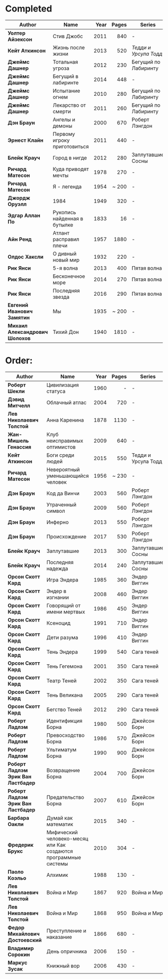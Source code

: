 # Completed
|Author|Name|Year|Pages|Series| # |
|------|----|---:|----:|------|---|
**Уолтер Айзексон**|Стив Джобс|2011|840|-|-
**Кейт Аткинсон**|Жизнь после жизни|2013|520|_Тедди и Урсула Тодд_|Книга 1
**Джеймс Дашнер**|Тотальная угроза|2012|230|Бегущий по Лабиринту|Предыстория
**Джеймс Дашнер**|Бегущий в лабиринте|2014|448|-|-
**Джеймс Дашнер**|Испытание огнем|2010|280|Бегущий по Лабиринту|Книга 2
**Джеймс Дашнер**|Лекарство от смерти|2011|260|Бегущий по Лабиринту|Книга 3
**Дэн Браун**|Ангелы и демоны|2000|670|Роберт Лэнгдон|Книга 1
**Эрнест Клайн**|Первому игроку приготовиться|2011|440|-|-
**Блейк Крауч**|Город в нигде|2012|280|Заплутавшие Сосны|Книга 1
**Ричард Матесон**|Куда приводят мечты|1978|270|-|-
**Ричард Матесон**|Я - легенда|1954|~ 200|-|-
**Джордж Оруэлл**|1984|1949|320|-|-
**Эдгар Аллан По**|Рукопись найденная в бутылке|1833|16|-|-
**Айн Ренд**|Атлант расправил плечи|1957|1880|-|-
**Олдос Хаксли**|О дивный новый мир|1932|220|-|-
**Рик Янси**|5-я волна|2013|400|Пятая волна|Книга 1
**Рик Янси**|Бесконечное море|2014|270|Пятая волна|Книга 2
**Рик Янси**|Последняя звезда|2016|290|Пятая волна|Книга 3
**Евгений Иванович Замятин**|Мы|1935|~ 200|-|-
**Михаил Александрович Шолохов**|Тихий Дон|1940|1810|-|-

# Order:
|Author|Name|Year|Pages|Series| # |
|------|----|---:|----:|------|---|
**Роберт Шекли**|Цивилизация статуса|1960|-|-|-
**Дэвид Митчелл**|Облачный атлас|2004|720|-|-
**Лев Николаевич Толстой**|Анна Каренина|1878|1130|-|-
**Жан-Мишель Генассия**|Клуб неисправимых оптимистов|2009|640|-|-
**Кейт Аткинсон**|Боги среди людей|2015|550|Тедди и Урсула Тодд|Книга 2
**Ричард Матесон**|Невероятный уменьшающийся человек|1956|~ 230|-|-
**Дэн Браун**|Код да Винчи|2003|560|Роберт Лэнгдон|Книга 2
**Дэн Браун**|Утраченный символ|2009|560|Роберт Лэнгдон|Книга 3
**Дэн Браун**|Инферно|2013|550|Роберт Лэнгдон|Книга 4
**Дэн Браун**|Происхождение|2017|530|Роберт Лэнгдон|Книга 6
**Блейк Крауч**|Заплутавшие|2013|300|Заплутавшие Сосны|Книга 2
**Блейк Крауч**|Последняя надежда|2014|240|Заплутавшие Сосны|Книга 3
**Орсон Скотт Кард**|Игра Эндера|1985|360|Эндер Виггин|Книга 1
**Орсон Скотт Кард**|Эндер в изгнании|2008|460|Эндер Виггин|Книга 2
**Орсон Скотт Кард**|Говорящий от имени мертвых|1986|450|Эндер Виггин|Книга 3
**Орсон Скотт Кард**|Ксеноцид|1991|710|Эндер Виггин|Книга 4
**Орсон Скотт Кард**|Дети разума|1996|410|Эндер Виггин|Книга 5
**Орсон Скотт Кард**|Тень Эндера|1999|540|Сага теней|Книга 1
**Орсон Скотт Кард**|Тень Гегемона|2001|350|Сага теней|Книга 2
**Орсон Скотт Кард**|Театр Теней|2002|350|Сага теней|Книга 3
**Орсон Скотт Кард**|Тень Великана|2005|290|Сага теней|Книга 4
**Орсон Скотт Кард**|Бегство Теней|2012|290|Сага теней|Книга 5
**Роберт Ладлэм**|Идентификция Борна|1980|500|Джейсон Борн|Книга 1
**Роберт Ладлэм**|Превосходство Борна|1986|570|Джейсон Борн|Книга 2
**Роберт Ладлэм**|Ультиматум Борна|1990|900|Джейсон Борн|Книга 3
**Роберт Ладлэм**<br>**Эрик Ван Ластбадер**|Возвращение Борна|2004|700|Джейсон Борн|Книга 4
**Роберт Ладлэм**<br>**Эрик Ван Ластбадер**|Предательство Борна|2007|610|Джейсон Борн|Книга 5
**Барбара Оакли**|Думай как математик|2015|340|-|-
**Фредерик Брукс**|Мифический человеко-месяц или Как создаются программные системы|2010|304|-|-
**Паоло Коэльо**|Алхимик|1988|130|-|-
**Лев Николаевич Толстой**|Война и Мир|1867|920|Война и Мир|Книга 1
**Лев Николаевич Толстой**|Война и Мир|1868|950|Война и Мир|Книга 2
**Федор Михайлович Достоевский**|Преступление и наказание|1866|680|-|-
**Владимир Сорокин**|День опричника|2006|150|-|-
**Маркус Зусак**|Книжный вор|2006|430|-|-
